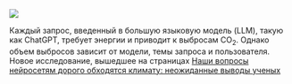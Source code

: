 <!--2025-06-21 12:18:11-->
<div class="yb">
  <div class="rss habr"><img src="https://habrastorage.org/getpro/habr/upload_files/2f1/4fe/aa0/2f14feaa06043ffa4e0d830d7c10b35c.jpg" /><p>Каждый запрос, введенный в большую языковую модель (LLM), такую как ChatGPT, требует энергии и приводит к выбросам CO<sub>2</sub>. Однако объем выбросов зависит от модели, темы запроса и пользователя. Новое исследование, вышедшее на страницах&nbsp;<a href="https://www.frontiersin.org/journals/communication/articles/10.3389/fcomm.2025.1572947/full" rel="noopener... <p class="titl"><a href="https://habr.com/ru/companies/bothub/news/920516/?utm_source=habrahabr&utm_medium=rss&utm_campaign=920516">Наши вопросы нейросетям дорого обходятся климату: неожиданные выводы ученых</a></p></div>
</div>
